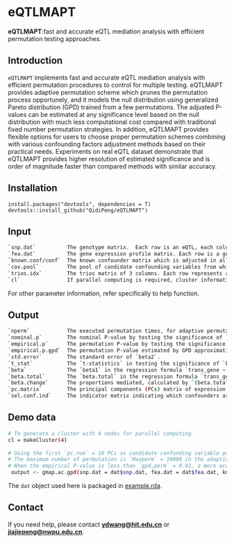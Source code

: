 # eQTLMAPT 
**eQTLMAPT**:fast and accurate eQTL mediation analysis with efficient permutation testing approaches.

## Introduction
`eQTLMAPT` implements fast and accurate eQTL mediation analysis with efficient permutation procedures to control for multiple testing. eQTLMAPT provides adaptive permutation scheme which prunes the permutation process opportunely, and it models the null distribution using generalized Pareto distribution (GPD) trained from a few permutations. The adjusted P-values can be estimated at any significance level based on the null distribution with much less computational cost compared with traditional fixed number permutation strategies. In addition, eQTLMAPT provides flexible options for users to choose proper permutation schemes combining with various confounding factors adjustment methods based on their practical needs. Experiments on real eQTL dataset demonstrate that eQTLMAPT provides higher resolution of estimated significance and is order of magnitude faster than compared methods with similar accuracy.

## Installation
    install.packages("devtools", dependencies = T)  
    devtools::install_github("QidiPeng/eQTLMAPT")

## Input
```bash
`snp.dat`          The genotype matrix.  Each row is an eQTL, each column is a sample.  
`fea.dat`          The gene expression profile matrix. Each row is a gene\'s expression profile, each column is a sample.  
`known.conf/conf`  The known confounder matrix which is adjusted in all mediation tests. Each row is a confounder, each column is a sample. 
`cov.pool`         The pool of candidate confounding variables from which potential confounders are adaptively selected to adjust for each mediation test. Each row is a covariate, each column is a sample.  Only need to sepcify in adaptive confounder selection mode, if not given in this mode, principal components will be calculated instead.
`trios.idx`        The trios matrix of 3 columns. Each row represents a trio (eQTL, cis-gene, trans-gene). The first element represents the index of the eQTL in `snp.dat`; The second element represents the index of cis-gene in `fea.dat`,  and the third element represents the index of the trans-gene in `fea.dat`.  
`cl`               If parallel computing is required, cluster information needs to be provided.  
```
For other parameter information, refer specifically to help function.  

## Output
```bash
`nperm`            The executed permutation times, for adaptive permutation scheme only.  
`nominal.p`        The nominal P-value by testing the significance of `beta2` in the regression formula `trans_gene ~ beta1 * SNP + beta2 * cis_gene + err`, using t-test.  
`empirical.p`      The permutation P-value by testing the significance of `beta2` using permutation test.  
`empirical.p.gpd`  The permutation P-value estimated by GPD approximation.  
`std.error`        The standard error of `beta2`.  
`t_stat`           The `t-statistics` in testing the significance of `beta2`.  
`beta`             The `beta1` in the regression formula `trans_gene ~ beta1 * SNP + beta2 * cis_gene + err`.  
`beta.total`       The `beta.total` in the regression formula `trans_gene ~ beta.total * SNP + err`.  
`beta.change`      The proportions mediated, calculated by `(beta.total-beta)/beta.total`.  
`pc.matrix`        The principal components (PCs) matrix of expression profiles. This will be returned if the PCs are used as the pool of potential confounders. Each column is a PC. Returned only in adaptive confounder selection mode.
`sel.conf.ind`     The indicator matrix indicating which confounders are selected during mediation analysis. Returned only in adaptive confounder selection mode. Dimension of `sel.conf.ind` is the number of trios by the number of covariates in `cov.pool` or `pc.matrix`.  
```

## Demo data
```bash
# To generate a cluster with 4 nodes for parallel computing  
cl = makeCluster(4)    
    
# Using the first `pc.num` = 10 PCs as candidate confunding variable pools.  
# The maximum number of permutation is `Maxperm` = 10000 in the adaptive permutation scheme. And when permutation number better than original statistics upon `Minperm` = 100 stop.  
# When the empirical P-value is less than `gpd.perm` = 0.01, a more accurate empirical P-value is estimated using the GPD fit.  
 output <- gmap.ac.gpd(snp.dat = dat$snp.dat, fea.dat = dat$fea.dat, known.conf = dat$known.conf, trios.idx = dat$trios.idx[1:10,], cl = cl, cov.pool = NULL, pc.num = 10, Minperm = 100, Maxperm = 10000, gpd.perm = 0.01)  
```
 The `dat` object used here is packaged in [example.rda](https://github.com/QidiPeng/eQTLMAPT/blob/master/data/example.rda).


## Contact
If you need help, please contact **ydwang@hit.edu.cn** or **jiajiepeng@nwpu.edu.cn**.
